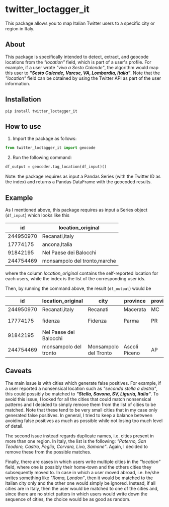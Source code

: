 # twitter_loctagger_it
 This package allows you to map Italian Twitter users to a specific city or region in Italy.
 
 ## About
 This package is specifically intended to detect, extract, and geocode locations from the *"location"* field, which is part of a user's profile. For example, if a user wrote *"vivo a Sesto Calende"*, the algorithm would map this user to ***"Sesto Calende, Varese, VA,  Lombardia, Italia"***. Note that the *"location"* field can be obtained by using the Twitter API as part of the user information.

## Installation
```
pip install twitter_loctagger_it
```

## How to use
1. Import the package as follows:
```python
from twitter_loctagger_it import geocode
```
2. Run the following command:
```python
df_output = geocoder.tag_location(df_input)()
```
Note: the package requires as input a Pandas Series (with the Twitter ID as the index) and returns a Pandas DataFrame with the geocoded results.

## Example
As I mentioned above, this package requires as input a Series object (`df_input`) which looks like this

| id        | location_original          |
|-----------|----------------------------|
|244950970  |Recanati,italy              |
|17774175	  |ancona,Italia               |
|91842195	  |Nel Paese dei Balocchi      |
|244754469  |monsampolo del tronto,marche|

where the column *location_original* contains the self-reported location for each users, while the index is the list of the corresponding user ids.

Then, by running the command above, the result (`df_output`) would be

| id        | location_original          |city                  |	province   	| province_code |	region      	| geographic_ripartition | state |
|-----------|----------------------------|----------------------|-------------|---------------|--------------|------------------------|-------|
|244950970  |Recanati,italy              |Recanati              |Macerata     | MC            |Marche        |         Centro         |Italia |                
|17774175	  |fidenza                     |Fidenza               |Parma        |PR             |Emilia-Romagna|         Nord-Est       |Italia |
|91842195	  |Nel Paese dei Balocchi      |                      |             |               |              |                        |       |
|244754469  |monsampolo del tronto       |Monsampolo del Tronto |Ascoli Piceno|AP             |Marche        |         Centro         |Italia |

## Caveats
The main issue is with cities which generate false positives. For example, if a user reported a nonsensical location such as *"seconda stella a destra"*, this could possibly be matched to ***"Stella, Savona, SV,  Liguria, Italia"***. To avoid this issue, I looked for all the cities that could match nonsensical patterns and I decided to simply remove them from the list of cities to be matched. Note that these tend to be very small cities that in my case only generated false positives. In general, I tried to keep a balance between avoiding false positives as much as possible while not losing too much level of detail.

The second issue instead regards duplicate names, i.e. cities present in more than one region. In Italy, the list is the following: *"Paterno, San Teodoro, Castro, Peglio, Corvara, Livo, Samone"*. Again, I decided to remove these from the possible matches.

Finally, there are cases in which users write multiple cities in the *"location"* field, where one is possibly their home-town and the others cities they subsequently moved to. In case in which a user moved abroad, i.e. he/she writes something like *"Roma, London"*, then it would be matched to the Italian city only and the other one would simply be ignored. Instead, if all cities are in Italy, then the user would be matched to one of the cities and, since there are no strict patters in which users would write down the sequence of cities, the choice would be as good as random.
